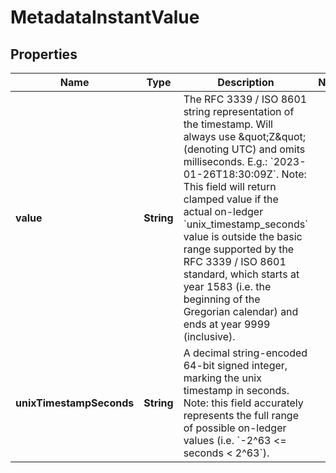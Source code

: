 

# MetadataInstantValue


## Properties

| Name | Type | Description | Notes |
|------------ | ------------- | ------------- | -------------|
|**value** | **String** | The RFC 3339 / ISO 8601 string representation of the timestamp. Will always use \&quot;Z\&quot; (denoting UTC) and omits milliseconds. E.g.: &#x60;2023-01-26T18:30:09Z&#x60;.  Note: This field will return clamped value if the actual on-ledger &#x60;unix_timestamp_seconds&#x60; value is outside the basic range supported by the RFC 3339 / ISO 8601 standard, which starts at year 1583 (i.e. the beginning of the Gregorian calendar) and ends at year 9999 (inclusive).  |  |
|**unixTimestampSeconds** | **String** | A decimal string-encoded 64-bit signed integer, marking the unix timestamp in seconds.  Note: this field accurately represents the full range of possible on-ledger values (i.e. &#x60;-2^63 &lt;&#x3D; seconds &lt; 2^63&#x60;).  |  |




